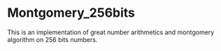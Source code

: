 # Montgomery_256bits
This is an implementation of great number arithmetics and montgomery algorithm on 256 bits numbers. 
